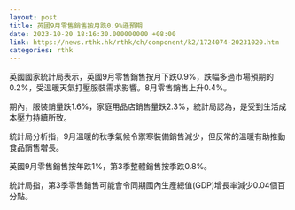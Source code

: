 ```yaml
---
layout: post
title: 英國9月零售銷售按月跌0.9%遜預期
date: 2023-10-20 18:16:30.000000000 +08:00
link: https://news.rthk.hk/rthk/ch/component/k2/1724074-20231020.htm
categories: rthk
---
```


英國國家統計局表示，英國9月零售銷售按月下跌0.9%，跌幅多過市場預期的0.2%，受溫暖天氣打壓服裝需求影響。8月零售銷售上升0.4%。

期內，服裝銷量跌1.6%，家庭用品店銷售量跌2.3%，統計局認為，是受到生活成本壓力持續所致。

統計局分析指，9月溫暖的秋季氣候令禦寒裝備銷售減少，但反常的溫暖有助推動食品銷售增長。

英國9月零售銷售按年跌1%，第3季整體銷售按季跌0.8%。

統計局指，第3季零售銷售可能會令同期國內生產總值(GDP)增長率減少0.04個百分點。
